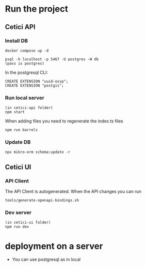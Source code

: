 # Run the project

## Cetici API

### Install DB

```
docker compose up -d

psql -h localhost -p 5467 -U postgres -W db
(pass is postgres)
```

In the postgresql CLI:

```
CREATE EXTENSION "uuid-ossp";
CREATE EXTENSION "postgis";
```

### Run local server

```
(in cetici-api folder)
npm start
```

When adding files you need to regenerate the index.ts files

```
npm run barrels
```

### Update DB

```
npx mikro-orm schema:update -r
```

## Cetici UI

### API Client

The API Client is autogenerated. When the API changes you can run

```
tools/generate-openapi-bindings.sh
```

### Dev server

```
(in cetici-ui folder)
npm run dev
```

# deployment on a server

- You can use postgresql as in local
